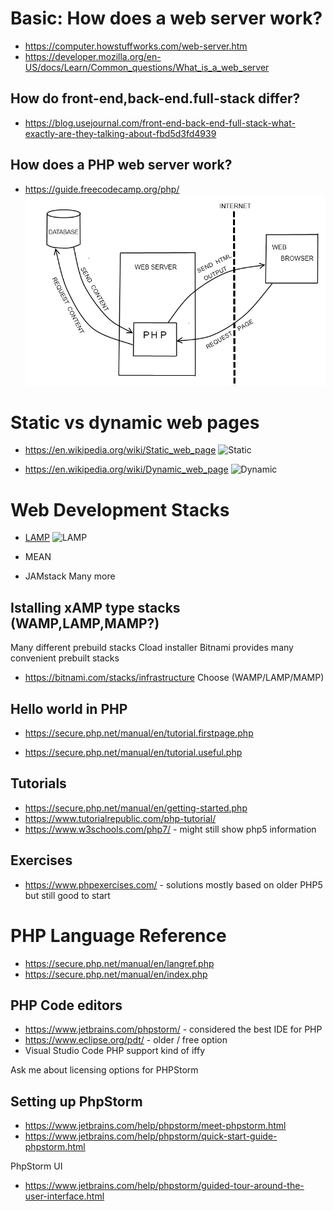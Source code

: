 # Basic: How does a web server work? 
* https://computer.howstuffworks.com/web-server.htm
* https://developer.mozilla.org/en-US/docs/Learn/Common_questions/What_is_a_web_server

## How do front-end,back-end.full-stack differ?
* https://blog.usejournal.com/front-end-back-end-full-stack-what-exactly-are-they-talking-about-fbd5d3fd4939


## How does a PHP web server work?
* https://guide.freecodecamp.org/php/
![PHP work](https://github.com/xeroxism/myImages/blob/master/FCC_guides/PHP-server-model.png?raw=true)


# Static vs dynamic web pages
* https://en.wikipedia.org/wiki/Static_web_page
![Static](https://upload.wikimedia.org/wikipedia/commons/thumb/5/57/Scheme_static_page_en.svg/750px-Scheme_static_page_en.svg.png)

* https://en.wikipedia.org/wiki/Dynamic_web_page
![Dynamic](https://upload.wikimedia.org/wikipedia/commons/thumb/4/4f/Scheme_dynamic_page_en.svg/750px-Scheme_dynamic_page_en.svg.png)

# Web Development Stacks

* [LAMP](https://en.wikipedia.org/wiki/LAMP_%28software_bundle%29)
![LAMP](https://upload.wikimedia.org/wikipedia/commons/thumb/8/82/LAMP_software_bundle.svg/600px-LAMP_software_bundle.svg.png)

* MEAN
* JAMstack
Many more

## Istalling xAMP type stacks (WAMP,LAMP,MAMP?)

Many different prebuild stacks
Cload installer Bitnami provides many convenient prebuilt stacks
* https://bitnami.com/stacks/infrastructure
Choose (WAMP/LAMP/MAMP)

## Hello world in PHP
* https://secure.php.net/manual/en/tutorial.firstpage.php

* https://secure.php.net/manual/en/tutorial.useful.php

## Tutorials
* https://secure.php.net/manual/en/getting-started.php
* https://www.tutorialrepublic.com/php-tutorial/
* https://www.w3schools.com/php7/ - might still show php5 information

## Exercises
* https://www.phpexercises.com/ - solutions mostly based on older PHP5 but still good to start

# PHP Language Reference
* https://secure.php.net/manual/en/langref.php
* https://secure.php.net/manual/en/index.php


## PHP Code editors
* https://www.jetbrains.com/phpstorm/ - considered the best IDE for PHP
* https://www.eclipse.org/pdt/ - older / free option
* Visual Studio Code PHP support kind of iffy

Ask me about licensing options for PHPStorm

## Setting up PhpStorm

* https://www.jetbrains.com/help/phpstorm/meet-phpstorm.html
* https://www.jetbrains.com/help/phpstorm/quick-start-guide-phpstorm.html

PhpStorm UI
* https://www.jetbrains.com/help/phpstorm/guided-tour-around-the-user-interface.html
